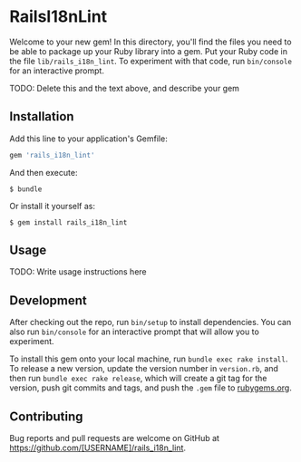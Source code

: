 # RailsI18nLint

Welcome to your new gem! In this directory, you'll find the files you need to be able to package up your Ruby library into a gem. Put your Ruby code in the file `lib/rails_i18n_lint`. To experiment with that code, run `bin/console` for an interactive prompt.

TODO: Delete this and the text above, and describe your gem

## Installation

Add this line to your application's Gemfile:

```ruby
gem 'rails_i18n_lint'
```

And then execute:

    $ bundle

Or install it yourself as:

    $ gem install rails_i18n_lint

## Usage

TODO: Write usage instructions here

## Development

After checking out the repo, run `bin/setup` to install dependencies. You can also run `bin/console` for an interactive prompt that will allow you to experiment.

To install this gem onto your local machine, run `bundle exec rake install`. To release a new version, update the version number in `version.rb`, and then run `bundle exec rake release`, which will create a git tag for the version, push git commits and tags, and push the `.gem` file to [rubygems.org](https://rubygems.org).

## Contributing

Bug reports and pull requests are welcome on GitHub at https://github.com/[USERNAME]/rails_i18n_lint.

